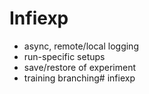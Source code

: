 # Infiexp

* async, remote/local logging
* run-specific setups
* save/restore of experiment
* training branching# infiexp
